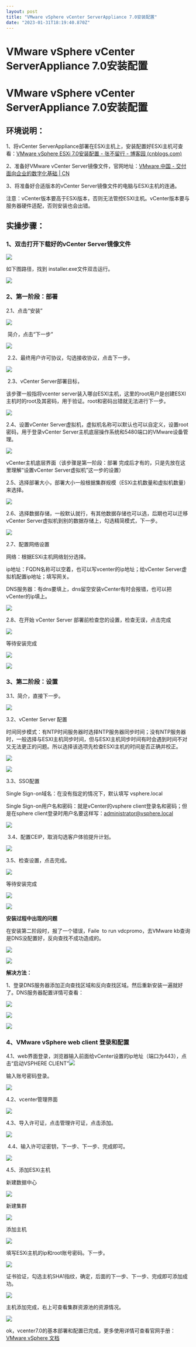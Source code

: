 ```yaml
---
layout: post
title: "VMware vSphere vCenter ServerAppliance 7.0安装配置"
date: "2023-01-31T18:19:40.870Z"
---
```

VMware vSphere vCenter ServerAppliance 7.0安装配置
==============================================

VMware vSphere vCenter ServerAppliance 7.0安装配置
==============================================

环境说明：
-----

1、将vCenter ServerAppliance部署在ESXi主机上，安装配置好ESXi主机可查看：[VMware vSphere ESXi 7.0安装配置 - 张不留行 - 博客园 (cnblogs.com)](https://www.cnblogs.com/it-log/p/17067272.html)

2、准备好VMware vCenter Server镜像文件，官网地址：[VMware 中国 - 交付面向企业的数字化基础 | CN](https://www.vmware.com/cn.html)

3、将准备好合适版本的vCenter Server镜像文件的电脑与ESXi主机的连通。

注意：vCenter版本要高于ESXi版本，否则无法管控ESXI主机。vCenter版本要与服务器硬件适配，否则安装也会出错。

实操步骤：
-----

### 1、双击打开下载好的vCenter Server镜像文件

![](https://img2023.cnblogs.com/blog/2419627/202301/2419627-20230130102258151-1186375755.png)

如下图路径，找到 installer.exe文件双击运行。

![](https://img2023.cnblogs.com/blog/2419627/202301/2419627-20230130102437968-1617457668.png)

### 2、第一阶段：部署

2.1、点击“安装”

![](https://img2023.cnblogs.com/blog/2419627/202301/2419627-20230130102944894-1034398208.png)

 简介，点击“下一步”

![](https://img2023.cnblogs.com/blog/2419627/202301/2419627-20230130103225209-1052985175.png)

 2.2、最终用户许可协议，勾选接收协议，点击下一步。

![](https://img2023.cnblogs.com/blog/2419627/202301/2419627-20230130103310022-881037646.png)

 2.3、vCenter Server部署目标，

该步骤一般指将vcenter server装入哪台ESXI主机，这里的root用户是创建ESXI主机时的root及其密码，用于验证。root和密码出错就无法进行下一步。

![](https://img2023.cnblogs.com/blog/2419627/202301/2419627-20230130103639179-907779784.png)

2.4、设置vCenter Server虚拟机，虚拟机名称可以默认也可以自定义，设置root密码，用于登录vCenter Server主机底层操作系统和5480端口的VMware设备管理。

![](https://img2023.cnblogs.com/blog/2419627/202301/2419627-20230130104049348-1749149551.png)

vCenter主机底层界面（该步骤是第一阶段：部署 完成后才有的，只是先放在这里理解“设置vCenter Server虚拟机”这一步的设置） 

2.5、选择部署大小，部署大小一般根据集群规模（ESXi主机数量和虚拟机数量）来选择。

![](https://img2023.cnblogs.com/blog/2419627/202301/2419627-20230130152321624-1270185648.png)

2.6、选择数据存储，一般默认就行，有其他数据存储也可以选，后期也可以迁移vCenter Server虚拟机到别的数据存储上，勾选精简模式，下一步。

![](https://img2023.cnblogs.com/blog/2419627/202301/2419627-20230130152800731-1597391476.png)

2.7、配置网络设置

网络：根据ESXi主机网络划分选择。

ip地址：FQDN名称可以空着，也可以写vcenter的ip地址；给vCenter Server虚拟机配置ip地址；填写网关。

DNS服务器：有dns要填上，dns留空安装vCenter有时会报错，也可以把vCenter的ip填上。

![](https://img2023.cnblogs.com/blog/2419627/202301/2419627-20230130154113089-757570725.png)

2.8、在开始 vCenter Server 部署前检查您的设置，检查无误，点击完成

![](https://img2023.cnblogs.com/blog/2419627/202301/2419627-20230130154509095-1903028036.png)

等待安装完成

![](https://img2023.cnblogs.com/blog/2419627/202301/2419627-20230130155328067-2019559250.png)

![](https://img2023.cnblogs.com/blog/2419627/202301/2419627-20230131174042477-2099692740.png)

### 3、第二阶段：设置

3.1、简介，直接下一步。

![](https://img2023.cnblogs.com/blog/2419627/202301/2419627-20230131102514103-841545663.png)

3.2、vCenter Server 配置

时间同步模式：有NTP时间服务器时选择NTP服务器同步时间；没有NTP服务器时，一般选择与ESXI主机同步时间，但与ESXI主机同步时间有时会遇到时间不对又无法更正的问题。所以选择该选项先检查ESXI主机的时间是否正确并校正。

![](https://img2023.cnblogs.com/blog/2419627/202301/2419627-20230131102442082-1218657513.png)

![](https://img2023.cnblogs.com/blog/2419627/202301/2419627-20230130165356653-2011533585.png)

3.3、SSO配置

Single Sign-on域名：在没有指定的情况下，默认填写 vsphere.local

Single Sign-on用户名和密码：就是vCenter的vsphere client登录名和密码；但是在sphere client登录时用户名要这样写：administrator@vsphere.local

![](https://img2023.cnblogs.com/blog/2419627/202301/2419627-20230130165751948-1013530582.png)

 3.4、配置CEIP，取消勾选客户体验提升计划。

![](https://img2023.cnblogs.com/blog/2419627/202301/2419627-20230130165906855-632297117.png)

3.5、检查设置，点击完成。

![](https://img2023.cnblogs.com/blog/2419627/202301/2419627-20230130171317724-1339023234.png)

等待安装完成

![](https://img2023.cnblogs.com/blog/2419627/202301/2419627-20230130171544245-220503000.png)

![](https://img2023.cnblogs.com/blog/2419627/202301/2419627-20230131203038842-2138855209.png)

**安装过程中出现的问题**

在安装第二阶段时，报了一个错误，Faile  to run vdcpromo，去VMware kb查询是DNS没配置好，反向查找不成功造成的。

**![](https://img2023.cnblogs.com/blog/2419627/202301/2419627-20230130171544245-220503000.png)**

![](https://img2023.cnblogs.com/blog/2419627/202301/2419627-20230131114407862-1489819188.png)

**解决方法：**

1、登录DNS服务器添加正向查找区域和反向查找区域。然后重新安装一遍就好了。DNS服务器配置详情可查看：

![](https://img2023.cnblogs.com/blog/2419627/202301/2419627-20230131163714341-1841014117.png)

![](https://img2023.cnblogs.com/blog/2419627/202301/2419627-20230131165303592-1380130033.png)

![](https://img2023.cnblogs.com/blog/2419627/202301/2419627-20230131170326666-2045240571.png)

### 4、VMware vSphere web client 登录和配置

4.1、web界面登录，浏览器输入前面给vCenter设置的ip地址（端口为443），点击“启动VSPHERE CLIENT”![](https://img2023.cnblogs.com/blog/2419627/202301/2419627-20230131205424435-558002823.png)

输入账号密码登录。

![](https://img2023.cnblogs.com/blog/2419627/202301/2419627-20230131205504528-926947569.png)

4.2、vcenter管理界面

![](https://img2023.cnblogs.com/blog/2419627/202301/2419627-20230131212511923-1463725430.png)

4.3、导入许可证，点击管理许可证，点击添加。

![](https://img2023.cnblogs.com/blog/2419627/202301/2419627-20230131211233251-92716877.png)

 4.4、输入许可证密钥，下一步、下一步、完成即可。

![](https://img2023.cnblogs.com/blog/2419627/202301/2419627-20230131211909301-70661043.png)

4.5、添加ESXi主机

新建数据中心

![](https://img2023.cnblogs.com/blog/2419627/202301/2419627-20230131212749501-448809528.png)

新建集群

![](https://img2023.cnblogs.com/blog/2419627/202301/2419627-20230131212937696-686259430.png)

添加主机

![](https://img2023.cnblogs.com/blog/2419627/202301/2419627-20230131213132321-1540535498.png)

填写ESXi主机的ip和root账号密码。下一步。

![](https://img2023.cnblogs.com/blog/2419627/202301/2419627-20230131213420921-1518056259.png)

证书验证，勾选主机SHA1指纹，确定，后面的下一步、下一步、完成即可添加成功。

![](https://img2023.cnblogs.com/blog/2419627/202301/2419627-20230131213555717-1517731869.png)

主机添加完成，右上可查看集群资源池的资源情况。

![](https://img2023.cnblogs.com/blog/2419627/202301/2419627-20230131214214824-1433628078.png)

ok，vcenter7.0的基本部署和配置已完成，更多使用详情可查看官网手册：[VMware vSphere 文档](https://docs.vmware.com/cn/VMware-vSphere/index.html)